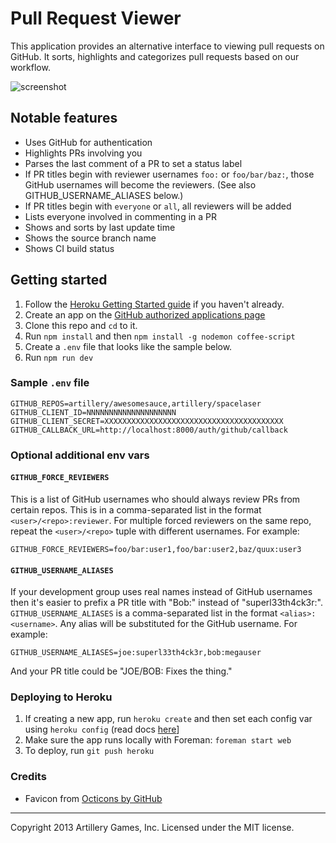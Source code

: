 # Pull Request Viewer

This application provides an alternative interface to viewing pull requests on GitHub. It sorts, highlights and categorizes pull requests based on our workflow.

![screenshot](http://i.imgur.com/Bcg4aaP.png)

## Notable features

* Uses GitHub for authentication
* Highlights PRs involving you
* Parses the last comment of a PR to set a status label
* If PR titles begin with reviewer usernames `foo:` or `foo/bar/baz:`, those GitHub usernames will become the reviewers. (See also GITHUB_USERNAME_ALIASES below.)
* If PR titles begin with `everyone` or `all`, all reviewers will be added
* Lists everyone involved in commenting in a PR
* Shows and sorts by last update time
* Shows the source branch name
* Shows CI build status

## Getting started

1. Follow the [Heroku Getting Started guide](https://devcenter.heroku.com/articles/quickstart) if you haven't already.
1. Create an app on the [GitHub authorized applications page](https://github.com/settings/applications)
1. Clone this repo and `cd` to it.
1. Run `npm install` and then `npm install -g nodemon coffee-script`
1. Create a `.env` file that looks like the sample below.
1. Run `npm run dev`

### Sample `.env` file

    GITHUB_REPOS=artillery/awesomesauce,artillery/spacelaser
    GITHUB_CLIENT_ID=NNNNNNNNNNNNNNNNNNNN
    GITHUB_CLIENT_SECRET=XXXXXXXXXXXXXXXXXXXXXXXXXXXXXXXXXXXXXXXX
    GITHUB_CALLBACK_URL=http://localhost:8000/auth/github/callback

### Optional additional env vars

#### `GITHUB_FORCE_REVIEWERS`

This is a list of GitHub usernames who should always review PRs from certain repos. This is in a comma-separated list in the format `<user>/<repo>:reviewer`. For multiple forced reviewers on the same repo, repeat the `<user>/<repo>` tuple with different usernames. For example:

    GITHUB_FORCE_REVIEWERS=foo/bar:user1,foo/bar:user2,baz/quux:user3

#### `GITHUB_USERNAME_ALIASES`

If your development group uses real names instead of GitHub usernames then it's easier to prefix a PR title with "Bob:" instead of "superl33th4ck3r:". `GITHUB_USERNAME_ALIASES` is a comma-separated list in the format `<alias>:<username>`. Any alias will be substituted for the GitHub username. For example:

    GITHUB_USERNAME_ALIASES=joe:superl33th4ck3r,bob:megauser

And your PR title could be "JOE/BOB: Fixes the thing."

### Deploying to Heroku

1. If creating a new app, run `heroku create` and then set each config var using `heroku config` (read docs [here](https://devcenter.heroku.com/articles/config-vars)]
1. Make sure the app runs locally with Foreman: `foreman start web`
1. To deploy, run `git push heroku`

### Credits

* Favicon from [Octicons by GitHub](https://www.iconfinder.com/icons/298789/git_pull_request_icon#size=128)

--------------------------------------------------------------------
Copyright 2013 Artillery Games, Inc. Licensed under the MIT license.
